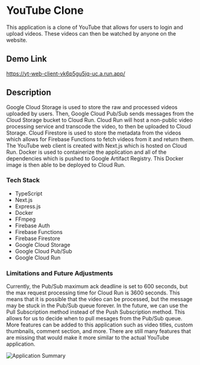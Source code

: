 # YouTube Clone
This application is a clone of YouTube that allows for users to login and upload videos. These videos can then be watched by anyone on the website.

## Demo Link
https://yt-web-client-vk6p5gu5jq-uc.a.run.app/

## Description
Google Cloud Storage is used to store the raw and processed videos uploaded by users. Then, Google Cloud Pub/Sub sends messages from the Cloud Storage bucket to Cloud Run. Cloud Run will host a non-public video processing service and transcode the video, to then be uploaded to Cloud Storage.
Cloud Firestore is used to store the metadata from the videos which allows for Firebase Functions to fetch videos from it and return them. The YouTube web client is created with Next.js which is hosted on Cloud Run. Docker is used to containerize the application and all of the dependencies
which is pushed to Google Artifact Registry. This Docker image is then able to be deployed to Cloud Run.

### Tech Stack
* TypeScript
* Next.js
* Express.js
* Docker
* FFmpeg
* Firebase Auth
* Firebase Functions
* Firebase Firestore
* Google Cloud Storage
* Google Cloud Pub/Sub
* Google Cloud Run

### Limitations and Future Adjustments
Currently, the Pub/Sub maximum ack deadline is set to 600 seconds, but the max request processing time for Cloud Run is 3600 seconds. This means that it is possible that the video can be processed, but the message may be stuck in the Pub/Sub queue forever.
In the future, we can use the Pull Subscription method instead of the Push Subscription method. This allows for us to decide when to pull mesages from the Pub/Sub queue.
More features can be added to this application such as video titles, custom thumbnails, comment section, and more. There are still many features that are missing that would make it more similar to the actual YouTube application.

![Application Summary](https://imagedelivery.net/CLfkmk9Wzy8_9HRyug4EVA/2d33be5f-6a51-4475-6975-7350d9d3d700/public "Application Summary")
